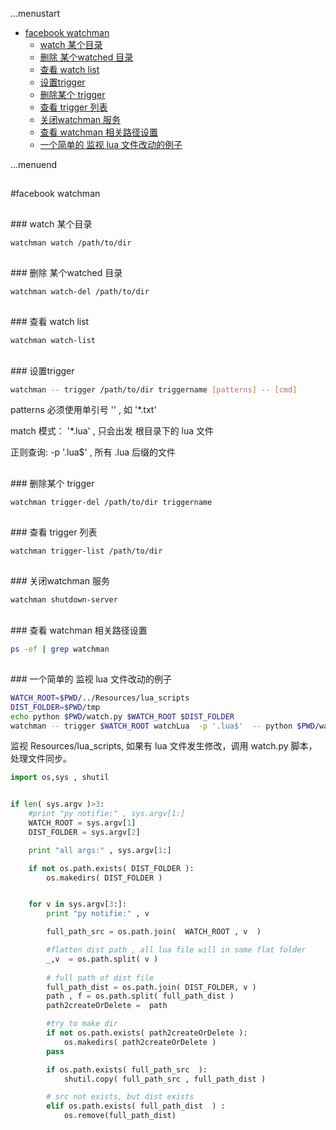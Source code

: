 ...menustart

 * [facebook watchman](#b50e0466a03291f83abf9cda054a962f)
     * [watch 某个目录](#d5725e1e142236069d95ca3b37eb719d)
     * [删除 某个watched 目录](#151d08852b1d146ac7c81968d3d018b0)
     * [查看 watch list](#71ddfb561fa5139ff5a2ab4f01e85d1b)
     * [设置trigger](#0014c3e14eb578443ec0f3caf758c03c)
     * [删除某个 trigger](#42f6410136119df6991d9591beb26ccb)
     * [查看 trigger 列表](#a1f2ce9a6b0ca6c348836701115c6454)
     * [关闭watchman 服务](#3947fc934eb080775ca62aa126dad96b)
     * [查看 watchman 相关路径设置](#0565f8f66838fec3a5ad3909c08ff395)
     * [一个简单的 监视 lua 文件改动的例子](#b99af44161fb3b1829c3e2067544f1b7)

...menuend


<h2 id="b50e0466a03291f83abf9cda054a962f"></h2>
#facebook watchman

<h2 id="d5725e1e142236069d95ca3b37eb719d"></h2>
### watch 某个目录

```bash
watchman watch /path/to/dir
```

<h2 id="151d08852b1d146ac7c81968d3d018b0"></h2>
### 删除 某个watched 目录

```bash
watchman watch-del /path/to/dir
```

<h2 id="71ddfb561fa5139ff5a2ab4f01e85d1b"></h2>
### 查看 watch list

```bash
watchman watch-list
```

<h2 id="0014c3e14eb578443ec0f3caf758c03c"></h2>
### 设置trigger

```bash
watchman -- trigger /path/to/dir triggername [patterns] -- [cmd]
```

patterns 必须使用单引号 '' , 如  '*.txt'

match 模式：  '*.lua' , 只会出发 根目录下的 lua 文件

正则查询:  -p '.lua$' , 所有 .lua 后缀的文件

<h2 id="42f6410136119df6991d9591beb26ccb"></h2>
### 删除某个 trigger 

```bash
watchman trigger-del /path/to/dir triggername
```

<h2 id="a1f2ce9a6b0ca6c348836701115c6454"></h2>
### 查看 trigger 列表

```bash
watchman trigger-list /path/to/dir
```

<h2 id="3947fc934eb080775ca62aa126dad96b"></h2>
### 关闭watchman 服务

```bash
watchman shutdown-server
```

<h2 id="0565f8f66838fec3a5ad3909c08ff395"></h2>
### 查看 watchman 相关路径设置

```bash
ps -ef | grep watchman
```


<h2 id="b99af44161fb3b1829c3e2067544f1b7"></h2>
### 一个简单的 监视 lua 文件改动的例子

```bash
WATCH_ROOT=$PWD/../Resources/lua_scripts
DIST_FOLDER=$PWD/tmp
echo python $PWD/watch.py $WATCH_ROOT $DIST_FOLDER
watchman -- trigger $WATCH_ROOT watchLua  -p '.lua$'  -- python $PWD/watch.py $WATCH_ROOT $DIST_FOLDER
```

监视 Resources/lua_scripts, 如果有 lua 文件发生修改，调用 watch.py 脚本，处理文件同步。

```python
import os,sys , shutil


if len( sys.argv )>3:
	#print "py notifie:" , sys.argv[1:]
	WATCH_ROOT = sys.argv[1]
	DIST_FOLDER = sys.argv[2]

	print "all args:" , sys.argv[1:]

	if not os.path.exists( DIST_FOLDER ):
		os.makedirs( DIST_FOLDER )


	for v in sys.argv[3:]:
		print "py notifie:" , v

		full_path_src = os.path.join(  WATCH_ROOT , v  )

		#flatten dist path , all lua file will in same flat folder
		_,v  = os.path.split( v )
		
		# full path of dist file
		full_path_dist = os.path.join( DIST_FOLDER, v ) 
		path , f = os.path.split( full_path_dist )
		path2createOrDelete =  path

		#try to make dir
		if not os.path.exists( path2createOrDelete ):
			os.makedirs( path2createOrDelete )
		pass

		if os.path.exists( full_path_src  ):
			shutil.copy( full_path_src , full_path_dist )

		# src not exists, but dist exists
		elif os.path.exists( full_path_dist  ) :
			os.remove(full_path_dist)
			
```


